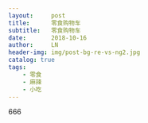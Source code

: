 ```yaml
---
layout:     post
title:      零食购物车
subtitle:   零食购物车
date:       2018-10-16
author:     LN
header-img: img/post-bg-re-vs-ng2.jpg
catalog: true
tags:
    - 零食
    - 麻辣
    - 小吃
---
```



666
